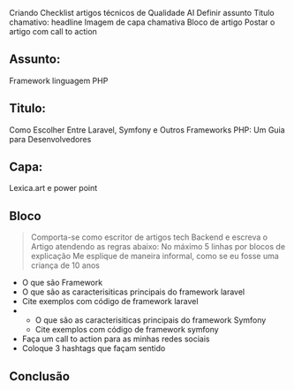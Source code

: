 Criando Checklist  artigos técnicos de Qualidade AI
Definir assunto
Titulo chamativo: headline
Imagem de capa chamativa
Bloco de artigo
Postar o artigo com call to action

## Assunto:
Framework linguagem PHP

## Titulo:
Como Escolher Entre Laravel, Symfony e Outros Frameworks PHP: Um Guia para Desenvolvedores

## Capa:
Lexica.art e power point

## Bloco

> Comporta-se como escritor de artigos tech Backend
e escreva o Artigo atendendo as regras abaixo:
> No máximo 5 linhas por blocos de explicação
> Me esplique de maneira informal, como se eu fosse uma 
criança de 10 anos
- O que são Framework
-  O que são as caracterisiticas principais do framework laravel
  - Cite exemplos com código de framework laravel
- -  O que são as caracterisiticas principais do framework Symfony
  - Cite exemplos com código de framework symfony
- Faça um call to action para as minhas redes sociais
- Coloque 3 hashtags que façam sentido

## Conclusão